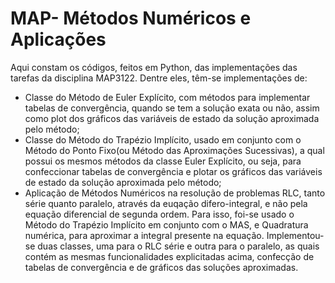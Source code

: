 # MAP- Métodos Numéricos e Aplicações

Aqui constam os códigos, feitos em Python, das implementações das tarefas da disciplina MAP3122. Dentre eles, têm-se implementações de:
- Classe do Método de Euler Explícito, com métodos para implementar tabelas de convergência, quando se tem a solução exata ou não, assim como plot dos gráficos das variáveis de estado da solução aproximada pelo método;
- Classe do Método do Trapézio Implícito, usado em conjunto com o Método do Ponto Fixo(ou Método das Aproximações Sucessivas), a qual possui os mesmos métodos da classe Euler Explícito, ou seja, para confeccionar tabelas de convergência e plotar os gráficos das variáveis de estado da solução aproximada pelo método;
- Aplicação de Métodos Numéricos na resolução de problemas RLC, tanto série quanto paralelo, através da euqação difero-integral, e não pela equação diferencial de segunda ordem. Para isso, foi-se usado o Método do Trapézio Implícito em conjunto com o MAS, e Quadratura numérica, para aproximar a integral presente na equação. Implementou-se duas classes, uma para o RLC série e outra para o paralelo, as quais contém as mesmas funcionalidades explicitadas acima, confecção de tabelas de convergência e de gráficos das soluções aproximadas.
